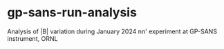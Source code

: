 # gp-sans-run-analysis
Analysis of |B| variation during January 2024 nn' experiment at GP-SANS instrument, ORNL
